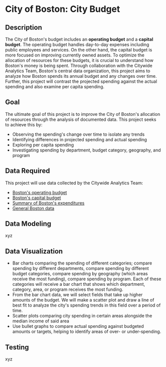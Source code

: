 # City of Boston: City Budget

## Description
The City of Boston's budget includes an **operating budget** and a **capital budget**. The operating budget handles day-to-day expenses including public employees and services. On the other hand, the capital budget is more focused on improving currently owned assets. To optimize the allocation of resources for these budgets, it is crucial to understand how Boston's money is being spent. Through collaboration with the Citywide Analytics Team, Boston's central data organization, this project aims to analyze how Boston spends its annual budget and any changes over time. Further, this project will contrast the projected spending against the actual spending and also examine per capita spending.

## Goal
The ultimate goal of this project is to improve the City of Boston's allocation of resources through the analysis of documented data. This project seeks to achieve this by:
* Observing the spending's change over time to isolate any trends
* Identifying differences in projected spending and actual spending
* Exploring per capita spending
* Investigating spending by department, budget category, geography, and program

## Data Required
This project will use data collected by the Citywide Analytics Team:
* [Boston's operating budget](https://data.boston.gov/dataset/operating-budget/resource/3575b787-c1b6-4275-b4e1-c111a3601b75?inner_span=True)
* [Boston's capital budget](https://data.boston.gov/dataset/capital-budget/resource/c62d666e-27ea-4c03-9cb1-d3a81a1fb641)
* [Summary of Boston's expenditures](https://data.boston.gov/dataset/checkbook-explorer)
* [General Boston data](https://data.boston.gov/)

## Data Modeling
xyz

## Data Visualization
- Bar charts comparing the spending of different categories; compare spending by different departments, compare spending by different budget categories, compare spending by geography (which areas receive the most funding), compare spending by program. Each of these categories will receive a bar chart that shows which department, category, area, or program receives the most funding.
- From the bar chart data, we will select fields that take up higher amounts of the budget. We will make a scatter plot and draw a line of best fit to analyze the city's spending trends in this field over a period of time.
- Scatter plots comparing city spending in certain areas alongside the median income of said area
- Use bullet graphs to compare actual spending against budgeted amounts or targets, helping to identify areas of over- or under-spending.

## Testing
xyz
